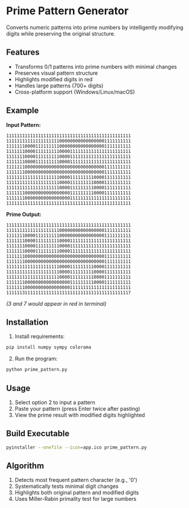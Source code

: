# Prime Pattern Generator

Converts numeric patterns into prime numbers by intelligently modifying digits while preserving the original structure.

## Features

- Transforms 0/1 patterns into prime numbers with minimal changes
- Preserves visual pattern structure
- Highlights modified digits in red
- Handles large patterns (700+ digits)
- Cross-platform support (Windows/Linux/macOS)

## Example

**Input Pattern:**
```
11111111111111111111111111111111111111111111111
11111111111111111111000000000000000001111111111
11111110000111111111000000000000000001111111111
11111110000111111111000011111111111111111111111
11111110000111111111000011111111111111111111111
11111110000111111111000011111111111111111111111
11111110000000000000000000000000000001111111111
11111110000000000000000000000000000001111111111
11111111111111111111000011111111100001111111111
11111111111111111111000011111111100001111111111
11111111111111111111000011111111100001111111111
11111110000000000000000011111111100001111111111
11111110000000000000000011111111111111111111111
11111111111111111111111111111111111111111111111
```

**Prime Output:**
```
11111111111111111111111111111111111111111111111
11111111111111111111000000000000000001111111111
11111110000111111111000000000000000001111111111
11111110000111111111000011111111111111111111111
11111110000111111111000011111111111111111111111
11111110000111111111000011111111111111111111111
11111110000000000000000000000000000001111111111
11111110000000000000000000000000000001111111111
11111111111111111111000011111111100001111111111
11111111111111111111000011111111100001111111111
11111111111111111111000011111111100001111111111
11111110000000000000000011111111100001111111111
11111110000000000000000011111111111111111111111
11111131111111111111111111111111111111111111117
```
*(3 and 7 would appear in red in terminal)*

## Installation

1. Install requirements:
```bash
pip install numpy sympy colorama
```

2. Run the program:
```bash
python prime_pattern.py
```

## Usage

1. Select option 2 to input a pattern
2. Paste your pattern (press Enter twice after pasting)
3. View the prime result with modified digits highlighted

## Build Executable

```bash
pyinstaller --onefile --icon=app.ico prime_pattern.py
```

## Algorithm

1. Detects most frequent pattern character (e.g., '0')
2. Systematically tests minimal digit changes
3. Highlights both original pattern and modified digits
4. Uses Miller-Rabin primality test for large numbers
